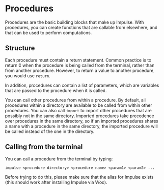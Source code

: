 # Procedures
Procedures are the basic building blocks that make up Impulse. With procedures, you can create functions that are callable from elsewhere, and that can be used to perform computations.

## Structure
Each procedure must contain a return statement. Common practice is to return 0 when the procedure is being called from the terminal, rather than from another procedure. However, to return a value to another procedure, you would use `return`.

In addition, procedures can contain a list of parameters, which are variables that are passed to the procedure when it is called.

You can call other procedures from within a procedure. By default, all procedures within a directory are available to be called from within other procedures. You can also call `import` to import other procedures that are possibly not in the same directory. Imported procedures take precedence over procedures in the same directory, so if an imported procedures shares a name with a procedure in the same directory, the imported procedure will be called instead of the one in the directory.

## Calling from the terminal
You can call a procedure from the terminal by typing:

```
impulse <procedure directory> <procedure name> <param1> <param2> ...
```

Before trying to do this, please make sure that the alias for Impulse exists (this should work after installing Impulse via Woo).

